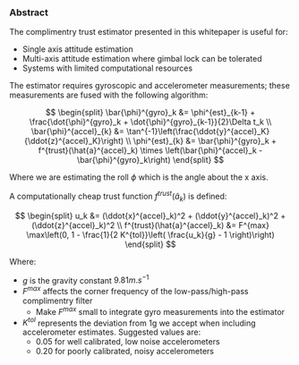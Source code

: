 ### Abstract

The complimentry trust estimator presented in this whitepaper is useful for:

* Single axis attitude estimation
* Multi-axis attitude estimation where gimbal lock can be tolerated
* Systems with limited computational resources

The estimator requires gyroscopic and accelerometer measurements; these measurements are fused with the following algorithm:

$$
\begin{split}
    \bar{\phi}^{gyro}_k &= \phi^{est}_{k-1} + \frac{\dot{\phi}^{gyro}_k + \dot{\phi}^{gyro}_{k-1}}{2}\Delta t_k \\
    \bar{\phi}^{accel}_{k} &= \tan^{-1}\left(\frac{\ddot{y}^{accel}_K}{\ddot{z}^{accel}_K}\right) \\
    \phi^{est}_{k} &=  \bar{\phi}^{gyro}_k  + f^{trust}(\hat{a}^{accel}_k) \times \left(\bar{\phi}^{accel}_k - \bar{\phi}^{gyro}_k\right)
\end{split}
$$

Where we are estimating the roll $\phi$ which is the angle about the x axis.

A computationally cheap trust function $f^{trust}(\hat{a}_k)$ is defined:

$$
\begin{split}
u_k &= (\ddot{x}^{accel}_k)^2 +
    (\ddot{y}^{accel}_k)^2 +
    (\ddot{z}^{accel}_k)^2 \\
f^{trust}(\hat{a}^{accel}_k) &= F^{max} \max\left(0,
1 - \frac{1}{2 K^{tol}}\left( \frac{u_k}{g} - 1 \right)\right)
\end{split}
$$

Where:

* $g$ is the gravity constant $9.81m.s^{-1}$
* $F^{max}$ affects the corner frequency of the low-pass/high-pass complimentry filter
  * Make $F^{max}$ small to integrate gyro measurements into the estimator
* $K^{tol}$ represents the deviation from 1g we accept when including accelerometer estimates. Suggested values are:
  * 0.05 for well calibrated, low noise accelerometers
  * 0.20 for poorly calibrated, noisy accelerometers


